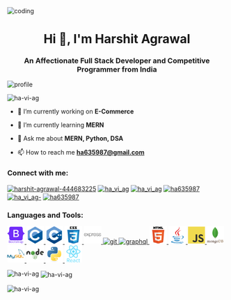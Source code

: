 <img src="https://res.cloudinary.com/practicaldev/image/fetch/s--stD8Ib7T--/c_imagga_scale,f_auto,fl_progressive,h_500,q_auto,w_1000/https://dev-to-uploads.s3.amazonaws.com/uploads/articles/881jdm7sdnril6hn3f3l.PNG" alt="coding">
<h1 align="center">Hi 👋, I'm Harshit Agrawal</h1>
<h3 align="center">An Affectionate Full Stack Developer and Competitive Programmer from India</h3>

<img src="" alt="profile">

<p align="left"> <img src="https://komarev.com/ghpvc/?username=ha-vi-ag&label=Profile%20views&color=0e75b6&style=flat" alt="ha-vi-ag" /> </p>

- 🔭 I’m currently working on **E-Commerce**

- 🌱 I’m currently learning **MERN**

- 💬 Ask me about **MERN, Python, DSA**

- 📫 How to reach me **ha635987@gmail.com**

<h3 align="left">Connect with me:</h3>
<p align="left">
<a href="https://linkedin.com/in/harshit-agrawal-444683225" target="blank"><img align="center" src="https://raw.githubusercontent.com/rahuldkjain/github-profile-readme-generator/master/src/images/icons/Social/linked-in-alt.svg" alt="harshit-agrawal-444683225" height="30" width="40" /></a>
<a href="https://www.codechef.com/users/ha_vi_ag" target="blank"><img align="center" src="https://cdn.jsdelivr.net/npm/simple-icons@3.1.0/icons/codechef.svg" alt="ha_vi_ag" height="30" width="40" /></a>
<a href="https://www.hackerrank.com/ha_vi_ag" target="blank"><img align="center" src="https://raw.githubusercontent.com/rahuldkjain/github-profile-readme-generator/master/src/images/icons/Social/hackerrank.svg" alt="ha_vi_ag" height="30" width="40" /></a>
<a href="https://codeforces.com/profile/ha635987" target="blank"><img align="center" src="https://raw.githubusercontent.com/rahuldkjain/github-profile-readme-generator/master/src/images/icons/Social/codeforces.svg" alt="ha635987" height="30" width="40" /></a>
<a href="https://www.leetcode.com/ha_vi_ag-" target="blank"><img align="center" src="https://raw.githubusercontent.com/rahuldkjain/github-profile-readme-generator/master/src/images/icons/Social/leet-code.svg" alt="ha_vi_ag-" height="30" width="40" /></a>
<a href="https://auth.geeksforgeeks.org/user/ha635987" target="blank"><img align="center" src="https://raw.githubusercontent.com/rahuldkjain/github-profile-readme-generator/master/src/images/icons/Social/geeks-for-geeks.svg" alt="ha635987" height="30" width="40" /></a>
</p>

<h3 align="left">Languages and Tools:</h3>
<p align="left"> <a href="https://getbootstrap.com" target="_blank" rel="noreferrer"> <img src="https://raw.githubusercontent.com/devicons/devicon/master/icons/bootstrap/bootstrap-plain-wordmark.svg" alt="bootstrap" width="40" height="40"/> </a> <a href="https://www.cprogramming.com/" target="_blank" rel="noreferrer"> <img src="https://raw.githubusercontent.com/devicons/devicon/master/icons/c/c-original.svg" alt="c" width="40" height="40"/> </a> <a href="https://www.w3schools.com/cpp/" target="_blank" rel="noreferrer"> <img src="https://raw.githubusercontent.com/devicons/devicon/master/icons/cplusplus/cplusplus-original.svg" alt="cplusplus" width="40" height="40"/> </a> <a href="https://www.w3schools.com/css/" target="_blank" rel="noreferrer"> <img src="https://raw.githubusercontent.com/devicons/devicon/master/icons/css3/css3-original-wordmark.svg" alt="css3" width="40" height="40"/> </a> <a href="https://expressjs.com" target="_blank" rel="noreferrer"> <img src="https://raw.githubusercontent.com/devicons/devicon/master/icons/express/express-original-wordmark.svg" alt="express" width="40" height="40"/> </a> <a href="https://git-scm.com/" target="_blank" rel="noreferrer"> <img src="https://www.vectorlogo.zone/logos/git-scm/git-scm-icon.svg" alt="git" width="40" height="40"/> </a> <a href="https://graphql.org" target="_blank" rel="noreferrer"> <img src="https://www.vectorlogo.zone/logos/graphql/graphql-icon.svg" alt="graphql" width="40" height="40"/> </a> <a href="https://www.w3.org/html/" target="_blank" rel="noreferrer"> <img src="https://raw.githubusercontent.com/devicons/devicon/master/icons/html5/html5-original-wordmark.svg" alt="html5" width="40" height="40"/> </a> <a href="https://www.java.com" target="_blank" rel="noreferrer"> <img src="https://raw.githubusercontent.com/devicons/devicon/master/icons/java/java-original.svg" alt="java" width="40" height="40"/> </a> <a href="https://developer.mozilla.org/en-US/docs/Web/JavaScript" target="_blank" rel="noreferrer"> <img src="https://raw.githubusercontent.com/devicons/devicon/master/icons/javascript/javascript-original.svg" alt="javascript" width="40" height="40"/> </a> <a href="https://www.mongodb.com/" target="_blank" rel="noreferrer"> <img src="https://raw.githubusercontent.com/devicons/devicon/master/icons/mongodb/mongodb-original-wordmark.svg" alt="mongodb" width="40" height="40"/> </a> <a href="https://www.mysql.com/" target="_blank" rel="noreferrer"> <img src="https://raw.githubusercontent.com/devicons/devicon/master/icons/mysql/mysql-original-wordmark.svg" alt="mysql" width="40" height="40"/> </a> <a href="https://nodejs.org" target="_blank" rel="noreferrer"> <img src="https://raw.githubusercontent.com/devicons/devicon/master/icons/nodejs/nodejs-original-wordmark.svg" alt="nodejs" width="40" height="40"/> </a> <a href="https://www.python.org" target="_blank" rel="noreferrer"> <img src="https://raw.githubusercontent.com/devicons/devicon/master/icons/python/python-original.svg" alt="python" width="40" height="40"/> </a> <a href="https://reactjs.org/" target="_blank" rel="noreferrer"> <img src="https://raw.githubusercontent.com/devicons/devicon/master/icons/react/react-original-wordmark.svg" alt="react" width="40" height="40"/> </a> </p>

<p><img align="left" src="https://github-readme-stats.vercel.app/api/top-langs?username=ha-vi-ag&show_icons=true&locale=en&layout=compact" alt="ha-vi-ag" /></p>

<p>&nbsp;<img align="center" src="https://github-readme-stats.vercel.app/api?username=ha-vi-ag&show_icons=true&locale=en" alt="ha-vi-ag" /></p>

<p><img align="center" src="https://github-readme-streak-stats.herokuapp.com/?user=ha-vi-ag&" alt="ha-vi-ag" /></p>
